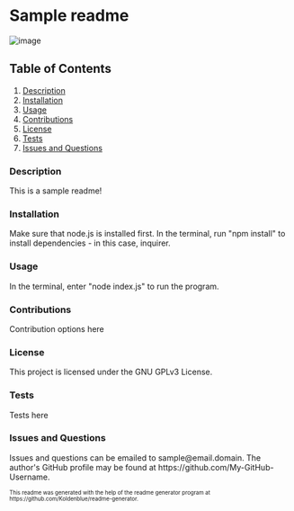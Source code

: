 # Sample readme

![image](https://img.shields.io/badge/license-GNU%20GPLv3%20License-green)

## Table of Contents

1. <a href="#description">Description</a>
2. <a href="#installation">Installation</a>
3. <a href="#usage">Usage</a>
4. <a href="#contributions">Contributions</a>
5. <a href="#license">License</a>
6. <a href="#test">Tests</a>
7. <a href="#questions">Issues and Questions</a>
<h3 id='description'>Description</h3>
This is a sample readme!

<h3 id='installation'>Installation</h3>
Make sure that node.js is installed first. In the terminal, run "npm install" to install dependencies - in this case, inquirer.

<h3 id='usage'>Usage</h3>
In the terminal, enter "node index.js" to run the program.

<h3 id='contributions'>Contributions</h3>
Contribution options here

<h3 id='license'>License</h3>
This project is licensed under the GNU GPLv3 License.

<h3 id='test'>Tests</h3>
Tests here

<h3 id='questions'>Issues and Questions</h3>
Issues and questions can be emailed to sample@email.domain. The author's GitHub profile may be found at https://github.com/My-GitHub-Username.
<p><sub><sup>This readme was generated with the help of the readme generator program at https://github.com/Koldenblue/readme-generator.</sup></sub></p>